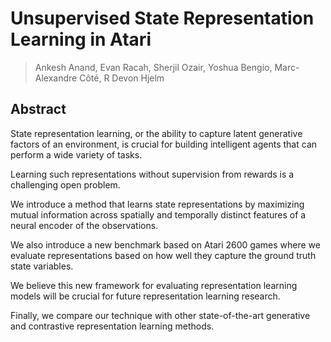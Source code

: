 # Unsupervised State Representation Learning in Atari
> Ankesh Anand, Evan Racah, Sherjil Ozair, Yoshua Bengio, Marc-Alexandre Côté, R Devon Hjelm

## Abstract
State representation learning, or the ability to capture latent generative factors of an environment, is crucial for building intelligent agents that can perform a wide variety of tasks. 

Learning such representations without supervision from rewards is a challenging open problem. 

We introduce a method that learns state representations by maximizing mutual information across spatially and temporally distinct features of a neural encoder of the observations. 

We also introduce a new benchmark based on Atari 2600 games where we evaluate representations based on how well they capture the ground truth state variables. 

We believe this new framework for evaluating representation learning models will be crucial for future representation learning research. 

Finally, we compare our technique with other state-of-the-art generative and contrastive representation learning methods.
